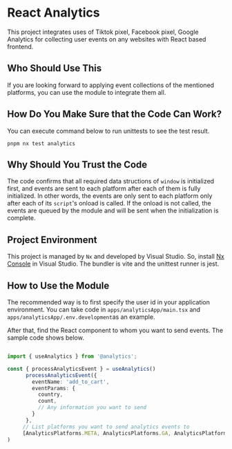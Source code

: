 # React Analytics

This project integrates uses of Tiktok pixel, Facebook pixel, Google Analytics for collecting user events on any websites with React based frontend.

## Who Should Use This 

If you are looking forward to applying event collections of the mentioned platforms, you can use the module to integrate them all.

## How Do You Make Sure that the Code Can Work?
You can execute command below to run unittests to see the test result.

```
pnpm nx test analytics  
```

## Why Should You Trust the Code
The code confirms that all required data structions of <code>window</code> is initialized first, and events are sent to each platform after each of them is fully initialized. In other words, the events are only sent to each platform only after each of its <code>script</code>'s onload is called. If the onload is not called, the events are queued by the module and will be sent when the initialization is complete.

## Project Environment
This project is managed by <code>Nx</code> and developed by Visual Studio. So, install [Nx Console](https://marketplace.visualstudio.com/items?itemName=nrwl.angular-console) in Visual Studio. The bundler is vite and the unittest runner is jest.

## How to Use the Module
The recommended way is to first specify the user id in your application environment. You can take code in <code>apps/analyticsApp/main.tsx</code> and <code>apps/analyticsApp/.env.development</code>as an example.

After that, find the React component to whom you want to send events. The sample code shows below.

```typescript

import { useAnalytics } from '@analytics';

const { processAnalyticsEvent } = useAnalytics()
      processAnalyticsEvent({
        eventName: 'add_to_cart',
        eventParams: {
          country,
          count,
          // Any information you want to send
        }
      },
     // List platforms you want to send analytics events to
     [AnalyticsPlatforms.META, AnalyticsPlatforms.GA, AnalyticsPlatforms.TIKTOK]
)
```
